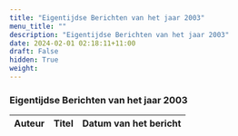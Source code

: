 ```yaml
---
title: "Eigentijdse Berichten van het jaar 2003"
menu_title: ""
description: "Eigentijdse Berichten van het jaar 2003"
date: 2024-02-01 02:18:11+11:00
draft: False
hidden: True
weight: 
---
```

### Eigentijdse Berichten van het jaar 2003

**Auteur** | **Titel** | **Datum van het bericht**
---|---|---
